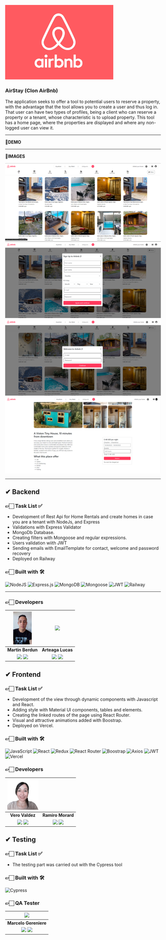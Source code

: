 <img aling="center" src="./frontend/public/bnb_billboard_01-2000x1125.jpg" width = "350"></img>
### AirStay (Clon AirBnb)


The application seeks to offer a tool to potential users to reserve a property, with the advantage that the tool allows you to create a user and thus log in. That user can have two types of profiles, being a client who can reserve a property or a tenant, whose characteristic is to upload property. This tool has a home page, where the properties are displayed and where any non-logged user can view it.

<hr/>

**🚀DEMO**

<hr/>

**📸IMAGES**

![](./frontend/public/Captura%20de%20pantalla%202023-10-30%20103728.png)
![](./frontend/public/Captura%20de%20pantalla%202023-10-30%20103849.png)
![](./frontend/public/Captura%20de%20pantalla%202023-10-30%20103915.png)
![](./frontend/public/Captura%20de%20pantalla%202023-10-30%20104217.png)

<hr/>

## ✔ Backend

### 👉🏻 Task List ✅

- Development of Rest Api for Home Rentals and create homes in case you are a tenant with NodeJs, and Express
- Validations with Express Validator
- MongoDb Database.
- Creating filters with Mongoose and regular expressions.
- Users validation wiith JWT
- Sending emails with EmailTemplate for contact, welcome and password recovery
- Deployed on Railway


### 👉🏻 Built with 🛠️

![NodeJS](https://img.shields.io/badge/Node.js-6DA55F?style=for-the-badge&logo=Node.js&logoColor=white) 
![Express.js](https://img.shields.io/badge/Express.js-%23404d59.svg?style=for-the-badge&logo=Express&logoColor=%2361DAFB) ![MongoDB](https://img.shields.io/badge/MongoDB-%234ea94b.svg?style=for-the-badge&logo=MongoDB&logoColor=white) 
![Mongoose](https://img.shields.io/badge/Mongoose-%2320232a.svg?style=for-the-badge&logo=Mongoose&logoColor=%%2361DAFB) ![JWT](https://img.shields.io/badge/JWT-blue.svg?style=for-the-badge&logo=JWT&logoColor=%blue) ![Railway](https://img.shields.io/badge/Railway-131415?style=for-the-badge&logo=railway&logoColor=white)

<hr/>

### 👉🏻 Developers

| <img src="./frontend/public/Imagen de WhatsApp 2023-10-31 a las 14.03.37_ee63cfb5.jpg" width=60>| <img src="./frontend/public/mi_foto.png" width=70>|
|:-:|:-:|
| **Martin Berdun**| **Arteaga Lucas**|
| <a href="https://github.com/MartinBerdun " target="_blank"><img src="https://img.shields.io/badge/github-%23121011.svg?&style=for-the-badge&logo=github&logoColor=white"/></a> <a href="https://www.linkedin.com/in/martinberdun/" target="_blank"><img src="https://img.shields.io/badge/linkedin%20-%230077B5.svg?&style=for-the-badge&logo=linkedin&logoColor=white"/></a> | <a href="https://github.com/Lucas94-17" target="_blank"><img src="https://img.shields.io/badge/github-%23121011.svg?&style=for-the-badge&logo=github&logoColor=white"/></a> <a href="https://www.linkedin.com/in/lucas-fernando-arteaga-ponssa-bb35b9238/" target="_blank"><img src="https://img.shields.io/badge/linkedin%20-%230077B5.svg?&style=for-the-badge&logo=linkedin&logoColor=white"/></a> |
</hr>

## ✔ Frontend

### 👉🏻 Task List ✅

- Development of the view through dynamic components with Javascript and React.
- Adding style with Material UI components, tables and elements.
- Creating the linked routes of the page using React Router.
- Visual and attractive animations added with Boostrap.
- Deployed on Vercel.

### 👉🏻 Built with 🛠️

![JavaScript](https://img.shields.io/badge/JavaScript-%23323330.svg?style=for-the-badge&logo=Javascript&logoColor=%23F7DF1E) ![React](https://img.shields.io/badge/React-149eca?style=for-the-badge&logo=react&logoColor=fff) ![Redux](https://img.shields.io/badge/Redux-593D88?style=for-the-badge&logo=redux&logoColor=white) ![React Router](https://img.shields.io/badge/React_Router-000?style=for-the-badge&logo=reactrouter&logoColor=fff) ![Boostrap](https://img.shields.io/badge/Bootstrap-563D7C?style=for-the-badge&logo=bootstrap&logoColor=white) ![Axios](https://img.shields.io/badge/axios-671ddf?&style=for-the-badge&logo=axios&logoColor=white) ![JWT](https://img.shields.io/badge/JWT-000000?style=for-the-badge&logo=JSON%20web%20tokens&logoColor=white) ![Vercel](https://img.shields.io/badge/vercel%20-%23000000.svg?&style=for-the-badge&logo=vercel&logoColor=white) 

### 👉🏻 Developers

| <img src="./frontend/public/Imagen de WhatsApp 2023-10-31 a las 14.08.09_854c8a55.jpg" width=100>| <img src="" width=70>|
|:-:|:-:|
| **Vero Valdez**| **Ramiro Morard**|
| <a href="https://github.com/veronicajujuy" target="_blank"><img src="https://img.shields.io/badge/github-%23121011.svg?&style=for-the-badge&logo=github&logoColor=white"/></a> <a href="https://www.linkedin.com/in/vmvaldez/ " target="_blank"><img src="https://img.shields.io/badge/linkedin%20-%230077B5.svg?&style=for-the-badge&logo=linkedin&logoColor=white"/></a> | <a href="github.com/MorardRamiro" target="_blak"><img src="https://img.shields.io/badge/github-%23121011.svg?&style=for-the-badge&logo=github&logoColor=white"/></a> <a href="linkedin.com/in/morardramiro" target="_blank"><img src="https://img.shields.io/badge/linkedin%20-%230077B5.svg?&style=for-the-badge&logo=linkedin&logoColor=white"/></a> |

## ✔ Testing

### 👉🏻 Task List ✅
- The testing part was carried out with the Cypress tool

### 👉🏻 Built with 🛠️

![Cypress](https://img.shields.io/badge/Cypress-17202C?style=for-the-badge&logo=cypress&logoColor=white)

### 👉🏻 QA Tester

| <img src="./frontend/public/Sin título.png" width=120>|
|:-:|
| **Marcelo Gereniere**|
| <a href="https://github.com/marcelogere" target="_blank"><img src="https://img.shields.io/badge/github-%23121011.svg?&style=for-the-badge&logo=github&logoColor=white"/></a> <a href="" target="_blank"><img src="https://img.shields.io/badge/linkedin%20-%230077B5.svg?&style=for-the-badge&logo=linkedin&logoColor=white"/></a>|
